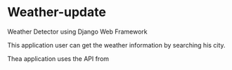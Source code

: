 # Weather-update
Weather Detector using Django Web Framework

This application user can get the weather information by searching his city.

Thea application uses the API from
